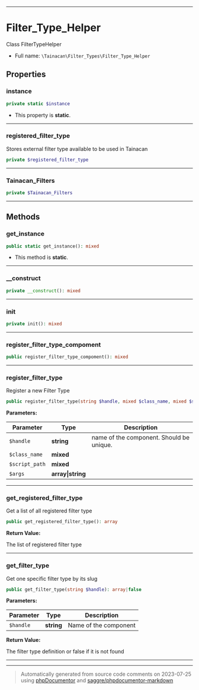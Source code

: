 ***

# Filter_Type_Helper

Class FilterTypeHelper



* Full name: `\Tainacan\Filter_Types\Filter_Type_Helper`



## Properties


### instance



```php
private static $instance
```



* This property is **static**.


***

### registered_filter_type

Stores external filter type available to be used in Tainacan

```php
private $registered_filter_type
```






***

### Tainacan_Filters



```php
private $Tainacan_Filters
```






***

## Methods


### get_instance



```php
public static get_instance(): mixed
```



* This method is **static**.







***

### __construct



```php
private __construct(): mixed
```











***

### init



```php
private init(): mixed
```











***

### register_filter_type_compoment



```php
public register_filter_type_compoment(): mixed
```











***

### register_filter_type

Register a new Filter Type

```php
public register_filter_type(string $handle, mixed $class_name, mixed $script_path, array|string $args = []): mixed
```








**Parameters:**

| Parameter | Type | Description |
|-----------|------|-------------|
| `$handle` | **string** | name of the component. Should be unique. |
| `$class_name` | **mixed** |  |
| `$script_path` | **mixed** |  |
| `$args` | **array&#124;string** |  |




***

### get_registered_filter_type

Get a list of all registered filter type

```php
public get_registered_filter_type(): array
```









**Return Value:**

The list of registered filter type



***

### get_filter_type

Get one specific filter type by its slug

```php
public get_filter_type(string $handle): array|false
```








**Parameters:**

| Parameter | Type | Description |
|-----------|------|-------------|
| `$handle` | **string** | Name of the component |


**Return Value:**

The filter type definition or false if it is not found



***


***
> Automatically generated from source code comments on 2023-07-25 using [phpDocumentor](http://www.phpdoc.org/) and [saggre/phpdocumentor-markdown](https://github.com/Saggre/phpDocumentor-markdown)
